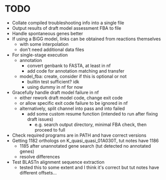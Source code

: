# TODO
* Collate compiled troubleshooting info into a single file
* Output results of draft model assessment FBA to file
* Handle spontaneous genes better
* If using a BiGG model, links can be obtained from reactions themselves
    - with some interpolation
    - don't need additional data files
* For single-stage execution
    - annotation
        - convert genbank to FASTA, at least in nf
        - add code for annotation matching and transfer
    - model\_fba: create, consider if this is optional or not
        - builtin test sufficient? idk
        - using dummy in nf for now
* Gracefully handle draft model failure in nf
    - either rework draft model code, change exit code
    - or allow specific exit code failure to be ignored in nf
    - alternatively, split channel into pass and into failed
        - add some custom resume function (intended to run after fixing draft issues)
            - e.g. search output directory, minimal FBA check, then proceed to full
* Check required programs are in PATH and have correct versions
* Getting 1182 orthologs on K\_quasi\_quasi\_01A030T, tut notes have 1186
    - 1185 after unannotated gene search (tut detected no annotated genes)
    - resolve differences
* Test BLASTn alignment sequence extraction
    - tested this to some extent and I think it's correct but tut notes have different offsets...
